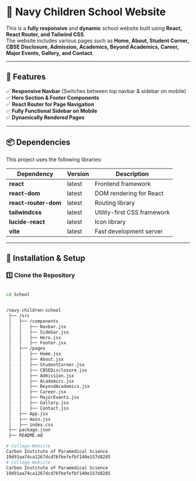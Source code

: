 
# 🏫 Navy Children School Website

This is a **fully responsive** and **dynamic** school website built using **React, React Router, and Tailwind CSS**.  
The website includes various pages such as **Home, About, Student Corner, CBSE Disclosure, Admission, Academics, Beyond Academics, Career, Major Events, Gallery, and Contact**.

---

## 📌 Features

✅ **Responsive Navbar** (Switches between top navbar & sidebar on mobile)  
✅ **Hero Section & Footer Components**  
✅ **React Router for Page Navigation**  
✅ **Fully Functional Sidebar on Mobile**  
✅ **Dynamically Rendered Pages**  

---

## 📦 Dependencies

This project uses the following libraries:

| Dependency | Version | Description |
|------------|---------|-------------|
| **react** | latest | Frontend framework |
| **react-dom** | latest | DOM rendering for React |
| **react-router-dom** | latest | Routing library |
| **tailwindcss** | latest | Utility-first CSS framework |
| **lucide-react** | latest | Icon library |
| **vite** | latest | Fast development server |

---

## 🚀 Installation & Setup

### **1️⃣ Clone the Repository**
```bash

cd School


/navy-children-school
 ├── /src
 │   ├── /components
 │   │   ├── Navbar.jsx
 │   │   ├── Sidebar.jsx
 │   │   ├── Hero.jsx
 │   │   ├── Footer.jsx
 │   ├── /pages
 │   │   ├── Home.jsx
 │   │   ├── About.jsx
 │   │   ├── StudentCorner.jsx
 │   │   ├── CBSEDisclosure.jsx
 │   │   ├── Admission.jsx
 │   │   ├── Academics.jsx
 │   │   ├── BeyondAcademics.jsx
 │   │   ├── Career.jsx
 │   │   ├── MajorEvents.jsx
 │   │   ├── Gallery.jsx
 │   │   ├── Contact.jsx
 │   ├── App.jsx
 │   ├── main.jsx
 │   ├── index.css
 ├── package.json
 ├── README.md

# College-Website
Carbon Institute of Paramedical Science
19d91aa74ca1267dcd76fbefefbf140e157d8285
# College-Website
Carbon Institute of Paramedical Science
19d91aa74ca1267dcd76fbefefbf140e157d8285
